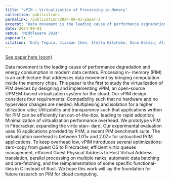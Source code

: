 ```yaml
---
title: "vPIM – Virtualization of Processing-in-Memory"
collection: publications
permalink: /publication/2024-09-01-paper-3
excerpt: "Data movement is the leading cause of performance degradation and energy consumption in modern data centers. Processing in-memory (PIM) is an architecture that addresses data movement by bringing computation inside the memory chips. This paper is the first to study the virtualization of PIM devices by designing and implementing vPIM, an open-source UPMEM-based virtualization system for the cloud. Our vPIM design considers four requirements: Compatibility such that no hardware and no hypervisor changes are needed; Multiplexing and isolation for a higher utilization ratio; Utilizability and transparency such that applications written for PIM can be efficiently run out-of-the-box, leading to rapid adoption; Minimalization of virtualization performance overhead. We prototype vPIM in Firecracker, expanding the virtio standard. Our experimental evaluation uses 16 applications provided by PrIM, a recent PIM benchmark suite. The virtualization overhead is between 1.01× and 2.07× for untouched PrIM applications. To keep overhead low, vPIM introduces several optimizations: zero-copy from guest OS to Firecracker, efficient virtio queues management, efficient Guest Physical Address to Host Virtual Address translation, parallel processing on multiple ranks, automatic data batching and prefetching, and the reimplementation of some specific functionalities in C instead of Rust. We hope this work will lay the foundation for future research on PIM for cloud computing."
date: 2024-09-01
venue: 'Middleware 2024'
paperurl: ''
citation: 'Dufy Teguia, Jiaxuan Chen, Stella Bitchebe, Oana Balmau, Alain Tchana, vPIM – Virtualization of Processing-in-Memory, Middleware 2024'
---
```


[See paper here (soon)]()

Data movement is the leading cause of performance degradation
and energy consumption in modern data centers. Processing in-
memory (PIM) is an architecture that addresses data movement by
bringing computation inside the memory chips. This paper is the
first to study the virtualization of PIM devices by designing and
implementing vPIM, an open-source UPMEM-based virtualization
system for the cloud. Our vPIM design considers four requirements:
Compatibility such that no hardware and no hypervisor changes
are needed; Multiplexing and isolation for a higher utilization ratio;
Utilizability and transparency such that applications written for
PIM can be efficiently run out-of-the-box, leading to rapid adoption;
Minimalization of virtualization performance overhead.
We prototype vPIM in Firecracker, expanding the virtio stan-
dard. Our experimental evaluation uses 16 applications provided by
PrIM, a recent PIM benchmark suite. The virtualization overhead is
between 1.01× and 2.07× for untouched PrIM applications. To keep
overhead low, vPIM introduces several optimizations: zero-copy
from guest OS to Firecracker, efficient virtio queues management,
efficient Guest Physical Address to Host Virtual Address translation,
parallel processing on multiple ranks, automatic data batching and
pre-fetching, and the reimplementation of some specific functional-
ities in C instead of Rust. We hope this work will lay the foundation
for future research on PIM for cloud computing.